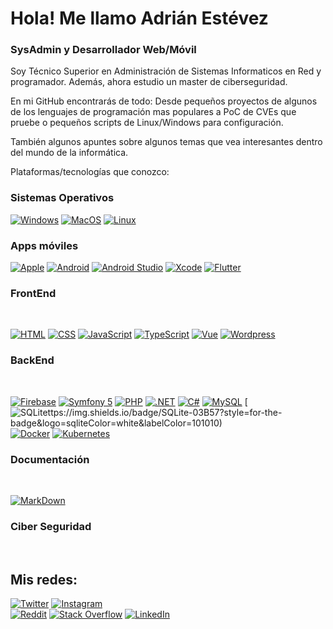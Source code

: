 #  Hola! Me llamo Adrián Estévez 
### SysAdmin y Desarrollador Web/Móvil


Soy Técnico Superior en  Administración de Sistemas Informaticos en Red y programador. Además, ahora estudio un master de ciberseguridad.

En mi GitHub encontrarás de todo: Desde pequeños proyectos de algunos de los lenguajes de programación mas populares a PoC de CVEs que pruebe o pequeños scripts de Linux/Windows para configuración.

También algunos apuntes sobre algunos temas que vea interesantes dentro del mundo de la informática.

Plataformas/tecnologías que conozco:

### Sistemas Operativos

[![Windows](https://img.shields.io/badge/windows-0078D6?style=for-the-badge&logo=windows&logoColor=white&labelColor=101010)]()
[![MacOS](https://img.shields.io/badge/Mac_OS-999999?style=for-the-badge&logo=apple&logoColor=white&labelColor=101010)]()
[![Linux](https://img.shields.io/badge/Linux-FCC624?style=for-the-badge&logo=linux&logoColor=white&labelColor=101010)]()


### Apps móviles

[![Apple](https://img.shields.io/badge/iOS-999999?style=for-the-badge&logo=apple&logoColor=white&labelColor=101010)]()
[![Android](https://img.shields.io/badge/Android-3DDC84?style=for-the-badge&logo=android&logoColor=white&labelColor=101010)]()
[![Android Studio](https://img.shields.io/badge/Android_Studio-3DDC84?style=for-the-badge&logo=androidstudio&logoColor=white&labelColor=101010)]()
[![Xcode](https://img.shields.io/badge/Xcode-1575F9?style=for-the-badge&logo=xcode&logoColor=white&labelColor=101010)]()
[![Flutter](https://img.shields.io/badge/Flutter-02569B?style=for-the-badge&logo=flutter&logoColor=white&labelColor=101010)]()

### FrontEnd
<br/>

[![HTML](https://img.shields.io/badge/HTML_5-E34F26?style=for-the-badge&logo=html5&logoColor=white&labelColor=101010)]()
[![CSS](https://img.shields.io/badge/CSS_3-1572B6?style=for-the-badge&logo=CSS3&logoColor=white&labelColor=101010)]()
[![JavaScript](https://img.shields.io/badge/JavaScript-F7DF1E?style=for-the-badge&logo=javascript&logoColor=white&labelColor=101010)]()
[![TypeScript](https://img.shields.io/badge/typeScript-3178C6?style=for-the-badge&logo=typeScript&logoColor=white&labelColor=101010)]()
[![Vue](https://img.shields.io/badge/Vue-4FC08D?style=for-the-badge&logo=vue.js&logoColor=white&labelColor=101010)]()
[![Wordpress](https://img.shields.io/badge/WordPress-21759b?style=for-the-badge&logo=wordpress&logoColor=white&labelColor=101010)]()

### BackEnd
<br/>

[![Firebase](https://img.shields.io/badge/Firebase-FFCA28?style=for-the-badge&logo=firebase&logoColor=white&labelColor=101010)]()
[![Symfony 5](https://img.shields.io/badge/Symfony_5-202020?style=for-the-badge&logo=symfony&logoColor=white&labelColor=101010)]()
[![PHP](https://img.shields.io/badge/PHP-777BB4?style=for-the-badge&logo=php&logoColor=white&labelColor=101010)]()
[![.NET](https://img.shields.io/badge/.NET-512BD4?style=for-the-badge&logo=dotnet&logoColor=white&labelColor=101010)]()
[![C#](https://img.shields.io/badge/C_Sharp-239120?style=for-the-badge&logo=csharp&logoColor=white&labelColor=101010)]()
[![MySQL](https://img.shields.io/badge/MySQL-4479A1?style=for-the-badge&logo=mysql&logoColor=white&labelColor=101010)]()
[![SQLitettps://img.shields.io/badge/SQLite-03B57?style=for-the-badge&logo=sqliteColor=white&labelColor=101010)]()
[![Docker](https://img.shields.io/badge/Docker-2496ED?style=for-the-badge&logo=docker&logoColor=white&labelColor=101010)]()
[![Kubernetes](https://img.shields.io/badge/Kubernetes-326CE5?style=for-the-badge&logo=kubernetes&logoColor=white&labelColor=101010)]()


### Documentación
</br>

[![MarkDown](https://img.shields.io/badge/Markdown-000000?style=for-the-badge&logo=markdown&logoColor=white&labelColor=101010)]()

### Ciber Seguridad
<br/>



## Mis redes:

[![Twitter](https://img.shields.io/badge/Twitter-@adrestrod123-1DA1F2?style=flat&logo=twitter&logoColor=white&labelColor=101010)](https://twitter.com/adrestrod123)
[![Instagram](https://img.shields.io/badge/Instagram-@Haru__123__-E4405F?style=flat&logo=instagram&logoColor=white&labelColor=101010)](https://instagram.com/Haru_123_)
<br/>
[![Reddit](https://img.shields.io/badge/Reddit-Haru__123-FF4500?style=?style=flat&logo=reddit&logoColor=white&labelColor=101010)](https://www.reddit.com/user/Haru_123)
[![Stack Overflow](https://img.shields.io/badge/Stack_Overflow-Adrian_Estevez-FE7A16?style=?style=flat&logo=stackoverflow&logoColor=white&labelColor=101010)](https://es.stackoverflow.com/users/188411/haru)
[![LinkedIn](https://img.shields.io/badge/LinkedIn-Adrian_Estevez_Rodriguez-0077B5?style=?style=flat&logo=linkedin&logoColor=white&labelColor=101010)](https://www.linkedin.com/in/adrian-estevez-rodriguez-101364183)
